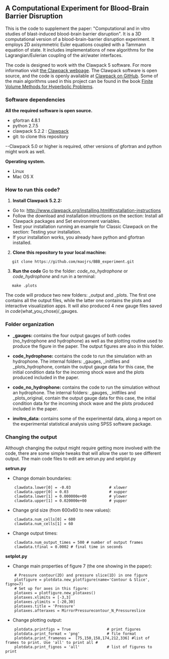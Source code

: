 ## A Computational Experiment for Blood-Brain Barrier Disruption 

This is the code to supplement the paper: "Computational and in vitro studies of blast-induced blood-brain barrier disruption". It is a 3D computational version of a blood-brain-barrier disruption experiment. It employs 2D axisymmetric Euler equations coupled with a Tammann equation of state. It includes implementations of new algorithms for the Lagrangian/Eulerian coupling of the air/water interfaces.

The code is designed to work with the Clawpack 5 software. For more information visit [the Clawpack webpage](http://www.clawpack.org/ ). The Clawpack software is open source, and the code is openly available at [Clawpack on GitHub](https://github.com/clawpack/clawpack). Some of the main algorithms used in this project can be found in the book [Finite Volume Methods for Hyperbolic Problems](http://depts.washington.edu/clawpack/book.html).

### Software dependencies
**All the required software is open source.**
* gfortran 4.8.1 
* python 2.7.5
* clawpack 5.2.2 : [Clawpack](http://www.clawpack.org/ )
* git: to clone this repository

--Clawpack 5.0 or higher is required, other versions of gfortran and python might work as well.

**Operating system.**
* Linux
* Mac OS X

### How to run this code?
1. **Install Clawpack 5.2.2:**
  * Go to: http://www.clawpack.org/installing.html#installation-instructions
  * Follow the download and installation intructions on the section: Install all Clawpack packages and Set environment variables.
  * Test your installation running an example for Classic Clawpack on the section: Testing your installation.
  * If your installation works, you already have python and gfortran installed.

2. **Clone this repository to your local machine:**

 ```
    git clone https://github.com/maojrs/BBB_experiment.git
 ```

3. **Run the code**
Go to the folder: *code_no_hydrophone* or *code_hydrophone* and run in a terminal:

 ```
    make .plots
 ```

The code will produce two new folders: _output and _plots. The first one contains all the output files, while the latter one contains the plots and interactive visualization apps. It will also produced 4 new gauge files saved in _code_(what_you_chose)/_gauges.

### Folder organization
* **_gauges:** contains the four output gauges of both codes (no_hydrophone and hydrophone) as well as the plotting routine used to produce the figure in the paper. The output figures are also in this folder.

* **code_hydrophone:** contains the code to run the simulation with an hydrophone. The internal folders: _gauges, _initfiles and _plots_hydrophone, contain the output gauge data for this case, the initial condition data for the incoming shock wave and the plots produced included in the paper.

* **code_no_hydrophone:**  contains the code to run the simulation without an hydrophone. The internal folders: _gauges, _initfiles and _plots_original, contain the output gauge data for this case, the initial condition data for the incoming shock wave and the plots produced included in the paper.

* **invitro_data:** contains some of the experimental data, along a report on the experimental statistical analysis using SPSS software package. 

### Changing the output
Although changing the output might require getting more involved with the code, there are some simple tweaks that will allow the user to see different output. The main code files to edit are setrun.py and setplot.py

**setrun.py**

* Change domain boundaries:

```
    clawdata.lower[0] = -0.03                 # xlower
    clawdata.upper[0] = 0.03                  # xupper
    clawdata.lower[1] = 0.000000e+00          # ylower
    clawdata.upper[1] = 0.020000e+00          # yupper
```

* Change grid size (from 600x60 to new values):

```
    clawdata.num_cells[0] = 600
    clawdata.num_cells[1] = 60
```

* Change output times:

```
    clawdata.num_output_times = 500 # number of output frames
    clawdata.tfinal = 0.0002 # final time in seconds
```

**setplot.py**

* Change main properties of figure 7 (the one showing in the paper):

```
    # Pressure contour(2D) and pressure slice(1D) in one figure
    plotfigure = plotdata.new_plotfigure(name='Contour & Slice', figno=7)
    # Set up for axes in this figure:
    plotaxes = plotfigure.new_plotaxes() 
    plotaxes.xlimits = [-3,3] 
    plotaxes.ylimits = [-20,30]
    plotaxes.title = 'Pressure'    
    plotaxes.afteraxes = MirrorPressurecontour_N_Pressureslice    
 ``` 
 
* Change plotting output:

```
    plotdata.printfigs = True                # print figures
    plotdata.print_format = 'png'            # file format
    plotdata.print_framenos =  [75,150,158,174,212,336] #list of frames to print. Use 'all' to print all #
    plotdata.print_fignos = 'all'            # list of figures to print
```
